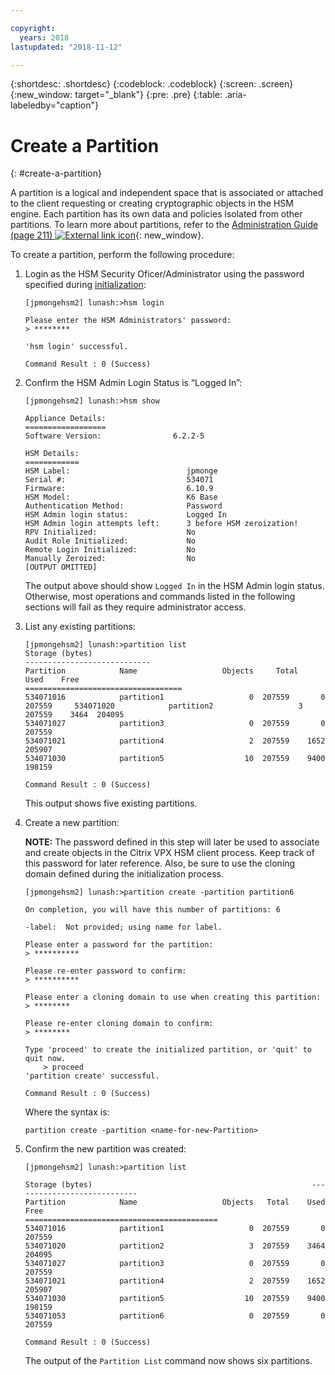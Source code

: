 ```yaml
---

copyright:
  years: 2018
lastupdated: "2018-11-12"

---
```


{:shortdesc: .shortdesc}
{:codeblock: .codeblock}
{:screen: .screen}
{:new_window: target="_blank"}
{:pre: .pre}
{:table: .aria-labeledby="caption"}

# Create a Partition
{: #create-a-partition}

A partition is a logical and independent space that is associated or attached to the client requesting or creating cryptographic objects in the HSM engine. Each partition has its own data and policies isolated from other partitions. To learn more about partitions, refer to the [Administration Guide (page 211) ![External link icon](../../icons/launch-glyph.svg "External link icon")](https://public.dhe.ibm.com/cloud/bluemix/network/vpx/administration_guide.pdf){: new_window}. 

To create a partition, perform the following procedure:

1.	Login as the HSM Security Oficer/Administrator using the password specified during [initialization](/docs/infrastructure/citrix-netscaler-vpx?topic=citrix-netscaler-vpx-initialize-ibm-hardware-security-module-hsm-):
	
	```
	[jpmongehsm2] lunash:>hsm login
	
	Please enter the HSM Administrators' password: 
	> ********
	
	'hsm login' successful.
	
	Command Result : 0 (Success)
	```
	
2.	Confirm the HSM Admin Login Status is “Logged In”:
	
	```	
	[jpmongehsm2] lunash:>hsm show
	
	Appliance Details:
	==================
	Software Version:                6.2.2-5
	
	HSM Details: 
	============
	HSM Label:                          jpmonge
	Serial #:                           534071
	Firmware:                           6.10.9
	HSM Model:                          K6 Base
	Authentication Method:              Password
	HSM Admin login status:             Logged In
	HSM Admin login attempts left:      3 before HSM zeroization!
	RPV Initialized:                    No
	Audit Role Initialized:             No
	Remote Login Initialized:           No
	Manually Zeroized:                  No
	[OUTPUT OMITTED]
	```
	
	The output above should show `Logged In` in the HSM Admin login status. Otherwise, most operations and commands listed in the following sections will fail as they require administrator access. 

3.	List any existing partitions:
	
	```
	[jpmongehsm2] lunash:>partition list
	Storage (bytes)
	----------------------------
	Partition            Name                   Objects   	Total    Used    Free
	===================================
	534071016            partition1                   0  207559       0  207559 	534071020            partition2                   3  207559    3464  204095
	534071027            partition3                   0  207559       0  207559
	534071021            partition4                   2  207559    1652  205907
	534071030            partition5                  10  207559    9400  198159
	
	Command Result : 0 (Success)
	```
	
	This output shows five existing partitions.
	
4.	Create a new partition:
	
	**NOTE:** The password defined in this step will later be used to associate and create objects in the Citrix VPX HSM client process. Keep track of this password for later reference. Also, be sure to use the cloning domain defined during the initialization process.
	
	```
	[jpmongehsm2] lunash:>partition create -partition partition6
	
	On completion, you will have this number of partitions: 6
	
	-label:  Not provided; using name for label.
	
	Please enter a password for the partition:
	> **********
	
	Please re-enter password to confirm:
	> **********
	
	Please enter a cloning domain to use when creating this partition: 
	> ********
	
	Please re-enter cloning domain to confirm: 
	> ********
	
	Type 'proceed' to create the initialized partition, or 'quit' to quit now.
		> proceed
	'partition create' successful.
	
	Command Result : 0 (Success)
	```
	
	Where the syntax is:
	
	```
	partition create -partition <name-for-new-Partition>
	```
	
5.	Confirm the new partition was created:
	
	```
	[jpmongehsm2] lunash:>partition list
	
	Storage (bytes)	                                             	----------------------------
	Partition            Name                   Objects   Total    Used    Free
	===========================================
	534071016            partition1                   0  207559       0  207559
	534071020            partition2                   3  207559    3464  204095
	534071027            partition3                   0  207559       0  207559
	534071021            partition4                   2  207559    1652  205907
	534071030            partition5                  10  207559    9400  198159
	534071053            partition6                   0  207559       0  207559
	
	Command Result : 0 (Success)
	```
	
	The output of the `Partition List` command now shows six partitions.
